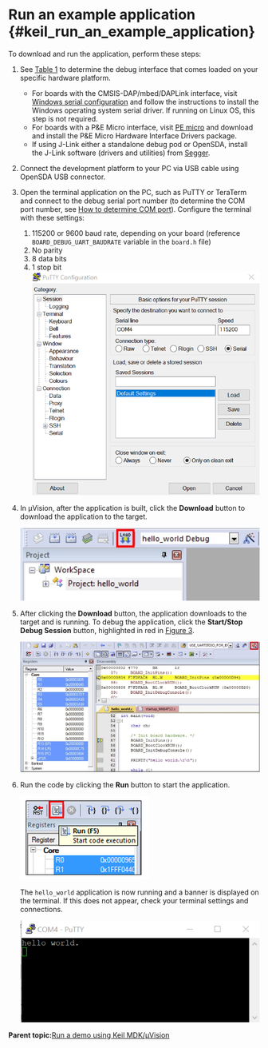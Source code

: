 # Run an example application {#keil_run_an_example_application}

To download and run the application, perform these steps:

1.  See [Table 1](default_debug_interfaces.md#TABLE_HARDWAREPLATFORM) to determine the debug interface that comes loaded on your specific hardware platform.
    -   For boards with the CMSIS-DAP/mbed/DAPLink interface, visit [Windows serial configuration](https://developer.mbed.org/handbook/Windows-serial-configuration) and follow the instructions to install the Windows operating system serial driver. If running on Linux OS, this step is not required.
    -   For boards with a P&E Micro interface, visit [PE micro](http://www.pemicro.com/support/downloads_find.cfm) and download and install the P&E Micro Hardware Interface Drivers package.
    -   If using J-Link either a standalone debug pod or OpenSDA, install the J-Link software \(drivers and utilities\) from [Segger](https://www.segger.com/).
2.  Connect the development platform to your PC via USB cable using OpenSDA USB connector.
3.  Open the terminal application on the PC, such as PuTTY or TeraTerm and connect to the debug serial port number \(to determine the COM port number, see [How to determine COM port](how_to_determine_com_port.md)\). Configure the terminal with these settings:

    1.  115200 or 9600 baud rate, depending on your board \(reference `BOARD_DEBUG_UART_BAUDRATE` variable in the `board.h` file\)
    2.  No parity
    3.  8 data bits
    4.  1 stop bit
    ![](../images/terminal_putty_configuration.png "Terminal (PuTTY) configurations")

4.  In μVision, after the application is built, click the **Download** button to download the application to the target.

    ![](../images/keil_download_button.png "Download button")

5.  After clicking the **Download** button, the application downloads to the target and is running. To debug the application, click the **Start/Stop Debug Session** button, highlighted in red in [Figure 3](#FIG_STOPATMAIN).

    ![](../images/keil_stop_at_main_running_debugging.png "Stop at main() when run debugging")

6.  Run the code by clicking the **Run** button to start the application.

    ![](../images/keil_go_button.png "Go button")

    The `hello_world` application is now running and a banner is displayed on the terminal. If this does not appear, check your terminal settings and connections.

    ![](../images/text_display_hello_world.png "Text display of the hello_world demo")


**Parent topic:**[Run a demo using Keil MDK/μVision](../topics/run_a_demo_using_keil_mdk_vision.md)


